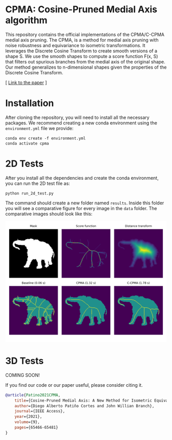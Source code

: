 # CPMA: Cosine-Pruned Medial Axis algorithm

This repository contains the official implementations of the CPMA/C-CPMA medial axis pruning. The CPMA, is a method for medial axis pruning with noise robustness and equivariance to isometric transformations. It leverages the Discrete Cosine Transform to create smooth versions of a shape S. We use the smooth shapes to compute a score function F(x, S) that filters out spurious branches from the medial axis of the original shape. Our method generalizes to n-dimensional shapes given the properties of the Discrete Cosine Transform. 

[ [Link to the paper](https://ieeexplore.ieee.org/document/9402852) ]

# Installation

After cloning the repository, you will need to install all the necessary packages. We recommend creating a new conda environment using the `environment.yml` file we provide:

```angular2html
conda env create -f environment.yml
conda activate cpma 
```

# 2D Tests

After you install all the dependencies and create the conda environment, you can run the 2D test file as:

```angular2html
python run_2d_test.py
```

The command should create a new folder named `results`. Inside this folder you will see a comparative figure for every image in the `data` folder. The comparative images should look like this:

![alt text](https://github.com/dipaco/cpma/blob/main/docs/medial_axis_figure_elephant12.png?raw=true)

# 3D Tests

COMING SOON!

If you find our code or our paper useful, please consider citing it.

```bibtex
@article{Patino2021CPMA,
    title={Cosine-Pruned Medial Axis: A New Method for Isometric Equivariant and Noise-Free Medial Axis Extraction},
    author={Diego Alberto Patiño Cortes and John Willian Branch},
    journal={IEEE Access},
    year={2021},
    volume={9},
    pages={65466-65481}
}
```
